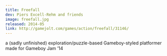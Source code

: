 ```yaml
---
title: Freefall
dev: Piers Excell-Rehm and friends
image: freefall.jpg
released: 2014-05
link: http://gamejolt.com/games/action/freefall/31146/
---
```


a (sadly unfinished) exploration/puzzle-based Gameboy-styled platformer made for Gameboy Jam ’14
